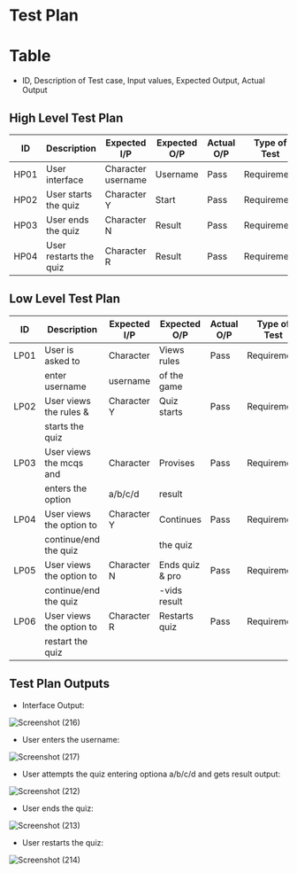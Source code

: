 # Test Plan

# Table
* ID, Description of Test case, Input values, Expected Output, Actual Output

## High Level Test Plan

| ID | Description | Expected I/P | Expected O/P | Actual O/P | Type of Test |
|----|----------------------|-------------|-------------|-------------|--------------|
|HP01| User interface| Character username | Username | Pass| Requirement |
|HP02| User starts the quiz | Character Y | Start | Pass| Requirement |
|HP03| User ends the quiz | Character N | Result | Pass| Requirement |
|HP04| User restarts the quiz | Character R | Result | Pass| Requirement |

## Low Level Test Plan

| ID | Description | Expected I/P | Expected O/P| Actual O/P | Type of Test| ID |
|----|--------------------------|-------------|---------------|------|------------|----|
|LP01| User is asked to | Character | Views rules | Pass | Requirement|HP01|
|    | enter username   | username  | of the game |      |            |    |
|LP02| User views the rules & | Character Y| Quiz starts | Pass | Requirement|HP02|
|    | starts the quiz        |            |             |      |            |    |
|LP03| User views the mcqs and | Character | Provises  | Pass | Requirement|HP02|
|    | enters the option       | a/b/c/d   | result    |      |            |    |
|LP04| User views the option to | Character Y | Continues |Pass| Requirement|HP02| 
|    | continue/end the quiz    |             | the quiz  |    |            |    |
|LP05| User views the option to | Character N | Ends quiz & pro| Pass | Requirement|HP03|
|    | continue/end the quiz    |             | -vids result   |      |            |    |
|LP06| User views the option to | Character R | Restarts quiz | Pass | Requirement |HP04|
|    | restart the quiz         |             |               |      |             |    |

## Test Plan Outputs
* Interface Output:
 
 ![Screenshot (216)](https://user-images.githubusercontent.com/42509490/153711501-1200e7af-e79c-42ba-ad1b-cf8bf65bbffd.png) 

* User enters the username:

 ![Screenshot (217)](https://user-images.githubusercontent.com/42509490/153711526-3822287f-d92c-4935-84d9-d38d3ee92144.png)
 
* User attempts the quiz entering optiona a/b/c/d and gets result output:

 ![Screenshot (212)](https://user-images.githubusercontent.com/42509490/153711675-f219ac6e-7480-4ca7-aaf3-cd604294dca3.png)

* User ends the quiz:

 ![Screenshot (213)](https://user-images.githubusercontent.com/42509490/153711721-de262028-2f0c-4931-a4ba-98d02c51c065.png)

* User restarts the quiz:

 ![Screenshot (214)](https://user-images.githubusercontent.com/42509490/153711745-34990b79-02fd-4357-b6f3-0815fa8f5b07.png)





 

